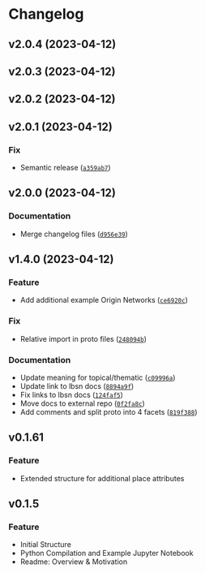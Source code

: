 # Changelog

<!--next-version-placeholder-->

## v2.0.4 (2023-04-12)


## v2.0.3 (2023-04-12)


## v2.0.2 (2023-04-12)


## v2.0.1 (2023-04-12)
### Fix
* Semantic release ([`a359ab7`](https://github.com/Sieboldianus/lbsnstructure/commit/a359ab782ff12a9ca024f0f43ddddd0e57fed463))

## v2.0.0 (2023-04-12)
### Documentation
* Merge changelog files ([`d956e39`](https://github.com/Sieboldianus/lbsnstructure/commit/d956e39fdb07cf9cf6b75cb47a412b50ba91b90a))

## v1.4.0 (2023-04-12)
### Feature
* Add additional example Origin Networks ([`ce6920c`](https://github.com/Sieboldianus/lbsnstructure/commit/ce6920c416005ff998f0e9e1e77abc58b3c76063))

### Fix
* Relative import in proto files ([`248094b`](https://github.com/Sieboldianus/lbsnstructure/commit/248094b944323bd885bcfdb93739efc381f321bb))

### Documentation
* Update meaning for topical/thematic ([`c09996a`](https://github.com/Sieboldianus/lbsnstructure/commit/c09996aef572ea8a531963d34377f5e7d1665a5a))
* Update link to lbsn docs ([`8894a9f`](https://github.com/Sieboldianus/lbsnstructure/commit/8894a9fe260bd67dafcc6e36c408500f4dbfff81))
* Fix links to lbsn docs ([`124faf5`](https://github.com/Sieboldianus/lbsnstructure/commit/124faf534f74caf0d333a3e9584e56f0751ab7e9))
* Move docs to external repo ([`0f2fa8c`](https://github.com/Sieboldianus/lbsnstructure/commit/0f2fa8c9ee02ed2a05d5ef96c38e86337554f696))
* Add comments and split proto into 4 facets ([`819f388`](https://github.com/Sieboldianus/lbsnstructure/commit/819f388187b7bbd40678cd951ed94c3c3feb6994))

## v0.1.61
### Feature
* Extended structure for additional place attributes

## v0.1.5
### Feature
* Initial Structure
* Python Compilation and Example Jupyter Notebook
* Readme: Overview & Motivation